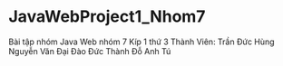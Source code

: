 # JavaWebProject1_Nhom7
Bài tập nhóm Java Web nhóm 7
Kíp 1 thứ 3
Thành Viên:
Trần Đức Hùng
Nguyễn Văn Đại
Đào Đức Thành
Đỗ Anh Tú